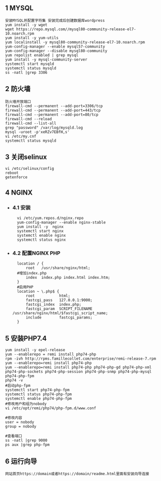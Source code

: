 ## 1 MYSQL
    安装MYSQL并配置字符集 安装完成后创建数据库wordpress
    yum install -y wget
    wget https://repo.mysql.com//mysql80-community-release-el7-10.noarch.rpm
    yum install -y yum-utils
    yum localinstall -y mysql80-community-release-el7-10.noarch.rpm 
    yum-config-manager --enable mysql57-community
    yum-config-manager --disable mysql80-community
    yum repolist enabled | grep mysql
    yum install -y mysql-community-server
    systemctl start mysqld
    systemctl status mysqld
    ss -natl |grep 3306
## 2 防火墙
    防火墙开放端口
    firewall-cmd --permanent --add-port=3306/tcp
    firewall-cmd --permanent --add-port=443/tcp
    firewall-cmd --permanent --add-port=80/tcp
    firewall-cmd --reload
    firewall-cmd --list-all
    grep "password" /var/log/mysqld.log 
    mysql -uroot -p'xeRZv7EBfH,s'
    vi /etc/my.cnf
    systemctl status mysqld
## 3 关闭selinux
    vi /etc/selinux/config 
    reboot 
    getenforce 
## 4 NGINX
* ### 4.1 安装
        vi /etc/yum.repos.d/nginx.repo
        yum-config-manager --enable nginx-stable
        yum install -y  nginx
        systemctl start nginx
        systemctl enable nginx
        systemctl status nginx
* ###  4.2  配置NGINX PHP
        location / {
            root   /usr/share/nginx/html;
        #增加index.php
            index  index.php index.html index.htm;
        }
        #启用PHP
        location ~ \.php$ {
            root           html;
            fastcgi_pass   127.0.0.1:9000;
            fastcgi_index  index.php;
            fastcgi_param  SCRIPT_FILENAME  /usr/share/nginx/html/$fastcgi_script_name;
            include        fastcgi_params;
        }
## 5 安装PHP7.4 
    yum install -y epel-release
    yum --enablerepo = remi install php74-php
    rpm -ivh http://rpms.famillecollet.com/enterprise/remi-release-7.rpm
    yum --enablerepo=remi install php74-php
    yum --enablerepo=remi install php74-php php74-php-gd php74-php-xml php74-php-sockets php74-php-session php74-php-snmp php74-php-mysql php74-php-fpm
    php74 -v
    #启动php-fpm
    systemctl start php74-php-fpm
    systemctl status php74-php-fpm
    systemctl enable php74-php-fpm
    #修改用户和组为nobody
    vi /etc/opt/remi/php74/php-fpm.d/www.conf 

    #修改内容
    user = nobody
    group = nobody

    #查看端口
    ss -natl |grep 9000
    ps aux |grep php-fpm
## 6 运行向导
    网站首页https://domain或者https://domain/readme.html里面有安装向导连接


